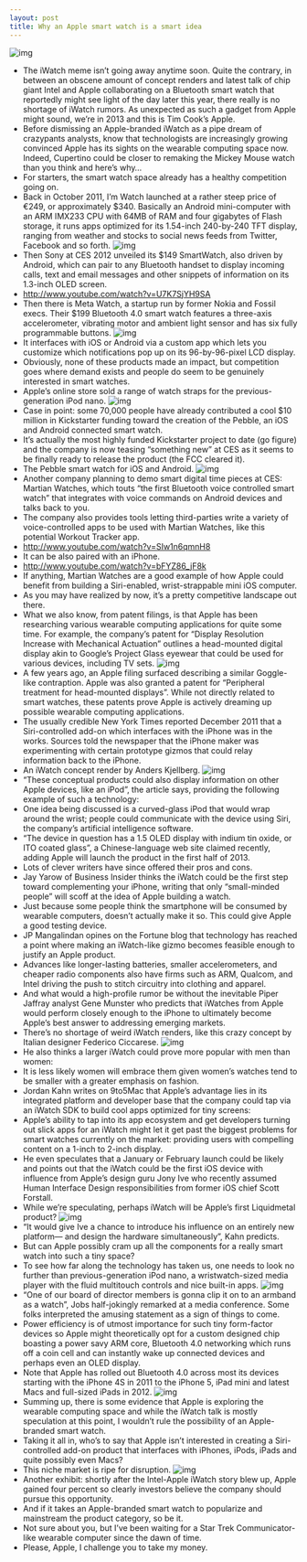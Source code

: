 ```yaml
---
layout: post
title: Why an Apple smart watch is a smart idea
---
```

![img](http://media.idownloadblog.com/wp-content/uploads/2013/01/iPod-nano-wristband-Phil-Schiller.jpg)
* The iWatch meme isn’t going away anytime soon. Quite the contrary, in between an obscene amount of concept renders and latest talk of chip giant Intel and Apple collaborating on a Bluetooth smart watch that reportedly might see light of the day later this year, there really is no shortage of iWatch rumors. As unexpected as such a gadget from Apple might sound, we’re in 2013 and this is Tim Cook’s Apple.
* Before dismissing an Apple-branded iWatch as a pipe dream of crazypants analysts, know that technologists are increasingly growing convinced Apple has its sights on the wearable computing space now. Indeed, Cupertino could be closer to remaking the Mickey Mouse watch than you think and here’s why…
* For starters, the smart watch space already has a healthy competition going on.
* Back in October 2011, I’m Watch launched at a rather steep price of €249, or approximately $340. Basically an Android mini-computer with an ARM IMX233 CPU with 64MB of RAM and four gigabytes of Flash storage, it runs apps optimized for its 1.54-inch 240-by-240 TFT display, ranging from weather and stocks to social news feeds from Twitter, Facebook and so forth.
![img](http://media.idownloadblog.com/wp-content/uploads/2013/01/Im-Watch-gold-001.jpg)
* Then Sony at CES 2012 unveiled its $149 SmartWatch, also driven by Android, which can pair to any Bluetooth handset to display incoming calls, text and email messages and other snippets of information on its 1.3-inch OLED screen.
* http://www.youtube.com/watch?v=U7K7SjYH9SA
* Then there is Meta Watch, a startup run by former Nokia and Fossil execs. Their $199 Bluetooth 4.0 smart watch features a three-axis accelerometer, vibrating motor and ambient light sensor and has six fully programmable buttons.
![img](http://media.idownloadblog.com/wp-content/uploads/2013/01/Meta-Watch-001.jpg)
* It interfaces with iOS or Android via a custom app which lets you customize which notifications pop up on its 96-by-96-pixel LCD display.
* Obviously, none of these products made an impact, but competition goes where demand exists and people do seem to be genuinely interested in smart watches.
* Apple’s online store sold a range of watch straps for the previous-generation iPod nano.
![img](http://media.idownloadblog.com/wp-content/uploads/2013/01/iPod-nano-Mickey-Mouse-clock-face.png)
* Case in point: some 70,000 people have already contributed a cool $10 million in Kickstarter funding toward the creation of the Pebble, an iOS and Android connected smart watch.
* It’s actually the most highly funded Kickstarter project to date (go figure) and the company is now teasing “something new” at CES as it seems to be finally ready to release the product (the FCC cleared it).
* The Pebble smart watch for iOS and Android.
![img](http://media.idownloadblog.com/wp-content/uploads/2012/04/pebble.jpg)
* Another company planning to demo smart digital time pieces at CES: Martian Watches, which touts “the first Bluetooth voice controlled smart watch” that integrates with voice commands on Android devices and talks back to you.
* The company also provides tools letting third-parties write a variety of voice-controlled apps to be used with Martian Watches, like this potential Workout Tracker app.
* http://www.youtube.com/watch?v=SIw1n6qmnH8
* It can be also paired with an iPhone.
* http://www.youtube.com/watch?v=bFYZ86_jF8k
* If anything, Martian Watches are a good example of how Apple could benefit from building a Siri-enabled, wrist-strappable mini iOS computer.
* As you may have realized by now, it’s a pretty competitive landscape out there.
* What we also know, from patent filings, is that Apple has been researching various wearable computing applications for quite some time. For example, the company’s patent for “Display Resolution Increase with Mechanical Actuation” outlines a head-mounted digital display akin to Google’s Project Glass eyewear that could be used for various devices, including TV sets.
![img](http://media.idownloadblog.com/wp-content/uploads/2012/07/bits-applehud-tmagArticle.jpg)
* A few years ago, an Apple filing surfaced describing a similar Goggle-like contraption. Apple was also granted a patent for “Peripheral treatment for head-mounted displays”. While not directly related to smart watches, these patents prove Apple is actively dreaming up possible wearable computing applications.
* The usually credible New York Times reported December 2011 that a Siri-controlled add-on which interfaces with the iPhone was in the works. Sources told the newspaper that the iPhone maker was experimenting with certain prototype gizmos that could relay information back to the iPhone.
* An iWatch concept render by Anders Kjellberg.
![img](http://media.idownloadblog.com/wp-content/uploads/2012/07/iWatch-concept-Anders-Kjellberg-002.jpg)
* “These conceptual products could also display information on other Apple devices, like an iPod”, the article says, providing the following example of such a technology:
* One idea being discussed is a curved-glass iPod that would wrap around the wrist; people could communicate with the device using Siri, the company’s artificial intelligence software.
* “The device in question has a 1.5 OLED display with indium tin oxide, or ITO coated glass”, a Chinese-language web site claimed recently, adding Apple will launch the product in the first half of 2013.
* Lots of clever writers have since offered their pros and cons.
* Jay Yarow of Business Insider thinks the iWatch could be the first step toward complementing your iPhone, writing that only “small-minded people” will scoff at the idea of Apple building a watch.
* Just because some people think the smartphone will be consumed by wearable computers, doesn’t actually make it so. This could give Apple a good testing device.
* JP Mangalindan opines on the Fortune blog that technology has reached a point where making an iWatch-like gizmo becomes feasible enough to justify an Apple product.
* Advances like longer-lasting batteries, smaller accelerometers, and cheaper radio components also have firms such as ARM, Qualcom, and Intel driving the push to stitch circuitry into clothing and apparel.
* And what would a high-profile rumor be without the inevitable Piper Jaffray analyst Gene Munster who predicts that iWatches from Apple would perform closely enough to the iPhone to ultimately become Apple’s best answer to addressing emerging markets.
* There’s no shortage of weird iWatch renders, like this crazy concept by Italian designer Federico Ciccarese.
![img](http://media.idownloadblog.com/wp-content/uploads/2012/07/Curved-glass-iPod-Federico-Ciccarese-003.jpeg)
* He also thinks a larger iWatch could prove more popular with men than women:
* It is less likely women will embrace them given women’s watches tend to be smaller with a greater emphasis on fashion.
* Jordan Kahn writes on 9to5Mac that Apple’s advantage lies in its integrated platform and developer base that the company could tap via an iWatch SDK to build cool apps optimized for tiny screens:
* Apple’s ability to tap into its app ecosystem and get developers turning out slick apps for an iWatch might let it get past the biggest problems for smart watches currently on the market: providing users with compelling content on a 1-inch to 2-inch display.
* He even speculates that a January or February launch could be likely and points out that the iWatch could be the first iOS device with influence from Apple’s design guru Jony Ive who recently assumed Human Interface Design responsibilities from former iOS chief Scott Forstall.
* While we’re speculating, perhaps iWatch will be Apple’s first Liquidmetal product?
![img](http://media.idownloadblog.com/wp-content/uploads/2012/07/iWatch-concept-Anders-Kjellberg-006.jpg)
* “It would give Ive a chance to introduce his influence on an entirely new platform— and design the hardware simultaneously”, Kahn predicts.
* But can Apple possibly cram up all the components for a really smart watch into such a tiny space?
* To see how far along the technology has taken us, one needs to look no further than previous-generation iPod nano, a wristwatch-sized media player with the fluid multitouch controls and nice built-in apps.
![img](http://media.idownloadblog.com/wp-content/uploads/2012/07/iPod-nano-keynote-slide.jpg)
* “One of our board of director members is gonna clip it on to an armband as a watch”, Jobs half-jokingly remarked at a media conference. Some folks interpreted the amusing statement as a sign of things to come.
* Power efficiency is of utmost importance for such tiny form-factor devices so Apple might theoretically opt for a custom designed chip boasting a power savy ARM core, Bluetooth 4.0 networking which runs off a coin cell and can instantly wake up connected devices and perhaps even an OLED display.
* Note that Apple has rolled out Bluetooth 4.0 across most its devices starting with the iPhone 4S in 2011 to the iPhone 5, iPad mini and latest Macs and full-sized iPads in 2012.
![img](http://media.idownloadblog.com/wp-content/uploads/2012/01/iwatch2-3.jpeg)
* Summing up, there is some evidence that Apple is exploring the wearable computing space and while the iWatch talk is mostly speculation at this point, I wouldn’t rule the possibility of an Apple-branded smart watch.
* Taking it all in, who’s to say that Apple isn’t interested in creating a Siri-controlled add-on product that interfaces with iPhones, iPods, iPads and quite possibly even Macs?
* This niche market is ripe for disruption.
![img](http://media.idownloadblog.com/wp-content/uploads/2012/07/iWatch-concept-Anders-Kjellberg-003.jpg)
* Another exhibit: shortly after the Intel-Apple iWatch story blew up, Apple gained four percent so clearly investors believe the company should pursue this opportunity.
* And if it takes an Apple-branded smart watch to popularize and mainstream the product category, so be it.
* Not sure about you, but I’ve been waiting for a Star Trek Communicator-like wearable computer since the dawn of time.
* Please, Apple, I challenge you to take my money.

